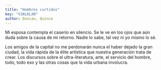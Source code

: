 ```yaml
---
title: "Hombres curtidos"
key: "V3AL6LXN"
author: Duncan, Quince
---
```

<div data-schema-version="8"><p>Mi esposa contempla el caserío en silencio. Se le ve en los ojos que aún duda sobre la causa de mi retorno. Nadie lo sabe, tal vez ni yo mismo lo sé.</p> <p>Los amigos de la capital no me perdonarán nunca el haber dejado la gran ciudad, la vida rápida de la élite artística que nuestra generación trata de crear. Los discursos sobre el ultra-literatura, arte, el servicio del hombre, todo, todo eso y las otras cosas que la vida urbana involucra.</p> </div>